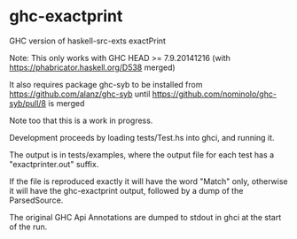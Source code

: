 ghc-exactprint
==============

GHC version of haskell-src-exts exactPrint

Note: This only works with GHC HEAD >= 7.9.20141216 (with https://phabricator.haskell.org/D538 merged)

It also requires package ghc-syb to be installed from
https://github.com/alanz/ghc-syb until
https://github.com/nominolo/ghc-syb/pull/8 is merged

Note too that this is a work in progress.

Development proceeds by loading tests/Test.hs into ghci, and running
it.

The output is in tests/examples, where the output file for each test
has a "exactprinter.out" suffix.

If the file is reproduced exactly it will have the word "Match" only,
otherwise it will have the ghc-exactprint output, followed by a dump
of the ParsedSource.

The original GHC Api Annotations are dumped to stdout in ghci at the
start of the run.
